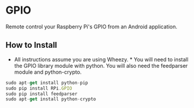 GPIO
====
Remote control your Raspberry Pi's GPIO from an Android application.

## How to Install

* All instructions assume you are using Wheezy. *
You will need to install the GPIO library module with python.
You will also need the feedparser module and python-crypto.
```js
sudo apt-get install python-pip
sudo pip install RPi.GPIO
sudo pip install feedparser
sudo apt-get install python-crypto
```